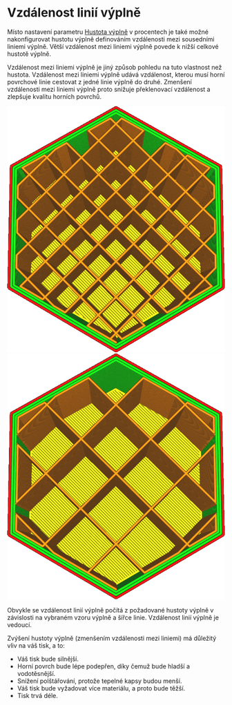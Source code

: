 Vzdálenost linií výplně
====
Místo nastavení parametru [Hustota výplně](infill_sparse_density.md) v procentech je také možné nakonfigurovat hustotu výplně definováním vzdálenosti mezi sousedními liniemi výplně. Větší vzdálenost mezi liniemi výplně povede k nižší celkové hustotě výplně.

Vzdálenost mezi liniemi výplně je jiný způsob pohledu na tuto vlastnost než hustota. Vzdálenost mezi liniemi výplně udává vzdálenost, kterou musí horní povrchové linie cestovat z jedné linie výplně do druhé. Zmenšení vzdálenosti mezi liniemi výplně proto snižuje překlenovací vzdálenost a zlepšuje kvalitu horních povrchů.

![Vzdálenost mezi liniemi 4 mm, což vede k hustotě 20%](../../../articles/images/infill_sparse_density_high.png)
![Vzdálenost mezi liniemi 8 mm, což vede k hustotě 10%](../../../articles/images/infill_sparse_density_low.png)

Obvykle se vzdálenost linií výplně počítá z požadované hustoty výplně v závislosti na vybraném vzoru výplně a šířce linie. Vzdálenost linií výplně je vedoucí.

Zvýšení hustoty výplně (zmenšením vzdálenosti mezi liniemi) má důležitý vliv na váš tisk, a to:
* Váš tisk bude silnější.
* Horní povrch bude lépe podepřen, díky čemuž bude hladší a vodotěsnější.
* Snížení polštářování, protože tepelné kapsy budou menší.
* Váš tisk bude vyžadovat více materiálu, a proto bude těžší.
* Tisk trvá déle.